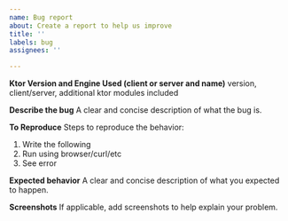 ```yaml
---
name: Bug report
about: Create a report to help us improve
title: ''
labels: bug
assignees: ''

---
```


**Ktor Version and Engine Used (client or server and name)**
version, client/server, additional ktor modules included

**Describe the bug**
A clear and concise description of what the bug is.

**To Reproduce**
Steps to reproduce the behavior:
1. Write the following
2. Run using browser/curl/etc
3. See error

**Expected behavior**
A clear and concise description of what you expected to happen.

**Screenshots**
If applicable, add screenshots to help explain your problem.
